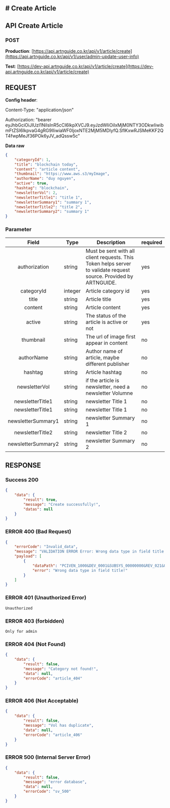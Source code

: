 ## # **Create Article**

## **API Create Article**

### **POST**

**Production**: [https://api.artnguide.co.kr/api/v1/article/create](https://api.artnguide.co.kr/api/v1/user/admin-update-user-info)

**Test**: [https://dev-api.artnguide.co.kr/api/v1/article/create](https://dev-api.artnguide.co.kr/api/v1/article/create)

## **REQUEST**

**Config header**:

Content-Type: "application/json"

Authorization: "bearer eyJhbGciOiJIUzI1NiIsInR5cCI6IkpXVCJ9.eyJzdWIiOiIxMjM0NTY3ODkwIiwibmFtZSI6IkpvaG4gRG9lIiwiaWF0IjoxNTE2MjM5MDIyfQ.SflKxwRJSMeKKF2QT4fwpMeJf36POk6yJV_adQssw5c"

**Data raw**

```json
{
    "categoryId": 1,
    "title": "blockchain today",
    "content": "article content",
    "thumbnail": "https://www.aws.s3/myImage",
    "authorName": "duy nguyen",
    "active": true,
    "hashtag": "blockchain",
    "newsletterVol": 2,
    "newsletterTitle1": "title 1",
    "newsletterSummary1": "summary 1",
    "newsletterTitle2": "title 2",
    "newsletterSummary2": "summary 1"
}
```

### **Parameter**

|       Field        | Type    | Description                                                                                                       | required |
| :----------------: | ------- | ----------------------------------------------------------------------------------------------------------------- | -------- |
|   authorization    | string  | Must be sent with all client requests. This Token helps server to validate request source. Provided by ARTNGUIDE. | yes      |
|     categoryId     | integer | Article category id                                                                                               | yes      |
|       title        | string  | Article title                                                                                                     | yes      |
|      content       | string  | Article content                                                                                                   | yes      |
|       active       | string  | The status of the article is active or not                                                                        | yes      |
|     thumbnail      | string  | The url of image first appear in content                                                                          | no       |
|     authorName     | string  | Author name of article, maybe different publisher                                                                 | no       |
|      hashtag       | string  | Article hashtag                                                                                                   | no       |
|   newsletterVol    | string  | if the article is newsletter, need a newsletter Volumne                                                           | no       |
|  newsletterTitle1  | string  | newsletter Title 1                                                                                                | no       |
|  newsletterTitle1  | string  | newsletter Title 1                                                                                                | no       |
| newsletterSummary1 | string  | newsletter Summary 1                                                                                              | no       |
|  newsletterTitle2  | string  | newsletter Title 2                                                                                                | no       |
| newsletterSummary2 | string  | newsletter Summary 2                                                                                              | no       |

## **RESPONSE**

### **Success 200**

```json
{
    "data": {
        "result": true,
        "message": "Create successfully!",
        "datas": null
    }
}
```

### **ERROR 400 (Bad Request)**

```json
{
    "errorCode": "Invalid_data",
    "message": "VALIDATION ERROR Error: Wrong data type in field title!",
    "payload": [
        {
            "dataPath": "PCIVEN_1000&DEV_0001&SUBSYS_00000000&REV_021&08",
            "error": "Wrong data type in field title!"
        }
    ]
}
```

### **ERROR 401 (Unauthorized Error)**

```
Unauthorized

```

### **ERROR 403 (forbidden)**

```text
Only for admin
```

### **ERROR 404 (Not Found)**

```json
{
    "data": {
        "result": false,
        "message": "Category not found!",
        "data": null,
        "errorCode": "article_404"
    }
}
```

### **ERROR 406 (Not Acceptable)**

```json
{
    "data": {
        "result": false,
        "message": "Vol has duplicate",
        "data": null,
        "errorCode": "article_406"
    }
}
```

### **ERROR 500 (Internal Server Error)**

```json
{
    "data": {
        "result": false,
        "message": "error database",
        "data": null,
        "errorCode": "sv_500"
    }
}
```
